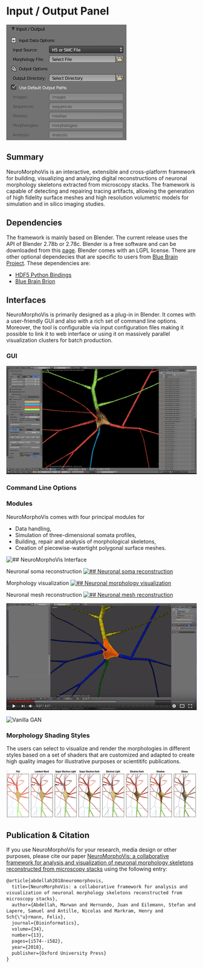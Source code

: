 # Input / Output Panel
![](images/io-1.png "NeuroMorphoVis")


## Summary
NeuroMorphoVis is an interactive, extensible and cross-platform framework for building, 
visualizing and analyzing digital reconstructions of neuronal morphology skeletons extracted 
from microscopy stacks. The framework is capable of detecting and repairing tracing artifacts, 
allowing the generation of high fidelity surface meshes and high resolution volumetric models 
for simulation and in silico imaging studies.


## Dependencies 
The framework is mainly based on Blender. The current release uses the API of Blender 2.78b or 2.78c. Blender is a free software and can be downloaded from this [page](http://download.blender.org/release/). Blender comes with an LGPL license. 
There are other optional dependecies that are specific to users from [Blue Brain Project](https://github.com/BlueBrain). These dependencies are:
+ [HDF5 Python Bindings](https://www.h5py.org)
+ [Blue Brain Brion](https://github.com/BlueBrain/Brion) 


## Interfaces
NeuroMorphoVis is primarily designed as a plug-in in Blender. It comes with a user-friendly GUI and also with a rich set of command line options. Moreover, the tool is configurable via input configuration files making it possible to link it to web interface or using it on massively parallel visualization clusters for batch production.   

### GUI
![](images/neuromorphovis-interface.png "NeuroMorphoVis Interface")

### Command Line Options

### Modules 
NeuroMorphoVis comes with four principal modules for 
+ Data handling,
+ Simulation of three-dimensional somata profiles,
+ Building, repair and analysis of morphological skeletons,
+ Creation of piecewise-watertight polygonal surface meshes.

![## NeuroMorphoVis Interface](https://raw.githubusercontent.com/marwan-abdellah/NeuroMorphoVis/master/images/neuromorphovis-interface.png?token=ABOF06dhIj1X0w9k1PaZS85B3uMm6Mrpks5bqljtwA%3D%3D)

Neuronal soma reconstruction 
[![## Neuronal soma reconstruction](https://raw.githubusercontent.com/marwan-abdellah/NeuroMorphoVis/master/images/soma-reconstruction.png?token=ABOF04k9F31wN5-jtWAHsiE9SPMlFOHKks5bqliCwA%3D%3D)](https://www.youtube.com/watch?v=v02HogkFODU)

Morphology visualization 
[![## Neuronal morphology visualization](https://raw.githubusercontent.com/marwan-abdellah/NeuroMorphoVis/master/images/morphology-reconstruction.png?token=ABOF02GEsx4wN532esd5LAyhcAvYtDbBks5bqli3wA%3D%3D)](https://www.youtube.com/watch?v=74PGirMx3ks&t=102s)

Neuronal mesh reconstruction 
[![## Neuronal mesh reconstruction](https://raw.githubusercontent.com/marwan-abdellah/NeuroMorphoVis/master/images/mesh-generation.png?token=ABOF01D3_z8hCR2A4nZaPPm0gdj9R1yDks5bqljHwA%3D%3D)](https://www.youtube.com/watch?v=oxCKwrZSV98&t=130s)

![](images/mesh-generation.png "Vanilla GAN")




![](images/output.gif "Vanilla GAN")

### Morphology Shading Styles
The users can select to visualize and render the morphologies in different styles based on a set of shaders that are customized and adapted to create high quality images for illustrative purposes or scientitifc publications. 

![](images/morphology-shading-styles.png "Morphology Shading Styles")


## Publication & Citation 
If you use NeuroMorphoVis for your research, media design or other purposes, please cite our paper [NeuroMorphoVis: a collaborative framework for analysis and visualization of neuronal morphology skeletons reconstructed from microscopy stacks](https://academic.oup.com/bioinformatics/article/34/13/i574/5045775) using the following entry:

```
@article{abdellah2018neuromorphovis,
  title={NeuroMorphoVis: a collaborative framework for analysis and visualization of neuronal morphology skeletons reconstructed from microscopy stacks},
  author={Abdellah, Marwan and Hernando, Juan and Eilemann, Stefan and Lapere, Samuel and Antille, Nicolas and Markram, Henry and Sch{\"u}rmann, Felix},
  journal={Bioinformatics},
  volume={34},
  number={13},
  pages={i574--i582},
  year={2018},
  publisher={Oxford University Press}
}
```
